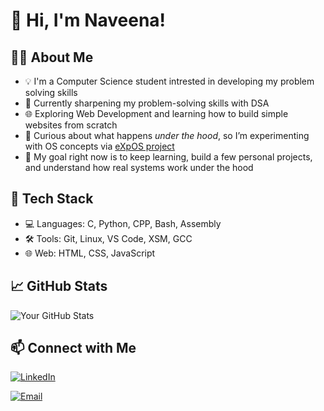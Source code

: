 # 👋 Hi, I'm Naveena!

## 🧑‍💻 About Me
- 💡 I'm a Computer Science student intrested in developing my problem solving skills
- 🧠 Currently sharpening my problem-solving skills with DSA
- 🌐 Exploring Web Development and learning how to build simple websites from scratch
- 🧵 Curious about what happens *under the hood*, so I’m experimenting with OS concepts via [eXpOS project](https://exposnitc.github.io/)
- 🎯 My goal right now is to keep learning, build a few personal projects, and understand how real systems work under the hood
## 🔧 Tech Stack
- 💻 Languages: C, Python, CPP, Bash, Assembly
- 🛠️ Tools: Git, Linux, VS Code, XSM, GCC
- 🌐 Web: HTML, CSS, JavaScript

## 📈 GitHub Stats
![Your GitHub Stats](https://github-readme-stats.vercel.app/api?username=Najo-ukwho&show_icons=true&theme=tokyonight)

## 📫 Connect with Me
[![LinkedIn](https://img.shields.io/badge/LinkedIn-blue?style=flat&logo=linkedin)](https://www.linkedin.com/in/naveena-johnson-2578272b7/)

[![Email](https://img.shields.io/badge/Email-D14836?style=flat&logo=gmail&logoColor=white)](mailto:naveenamj2005@gmail.com)
